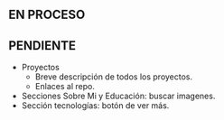 ## EN PROCESO
## PENDIENTE
- Proyectos
    - Breve descripción de todos los proyectos.
    - Enlaces al repo.
- Secciones Sobre Mi y Educación: buscar imagenes.
- Sección tecnologías: botón de ver más.